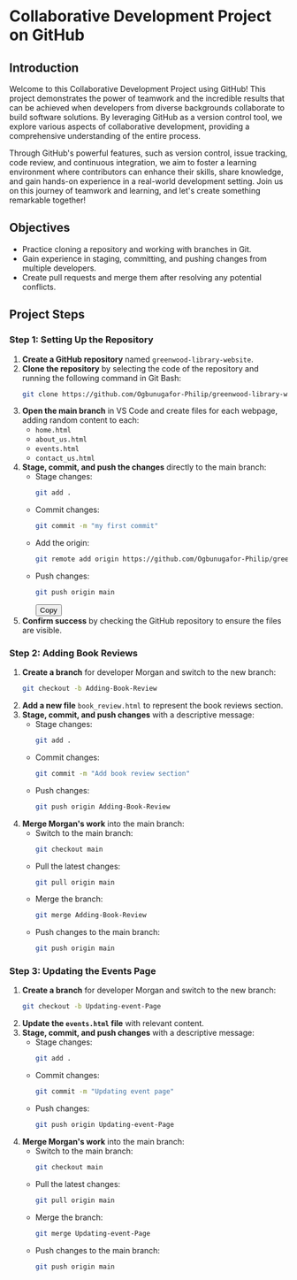 # Collaborative Development Project on GitHub

## Introduction
Welcome to this Collaborative Development Project using GitHub! This project demonstrates the power of teamwork and the incredible results that can be achieved when developers from diverse backgrounds collaborate to build software solutions. By leveraging GitHub as a version control tool, we explore various aspects of collaborative development, providing a comprehensive understanding of the entire process.

Through GitHub's powerful features, such as version control, issue tracking, code review, and continuous integration, we aim to foster a learning environment where contributors can enhance their skills, share knowledge, and gain hands-on experience in a real-world development setting. Join us on this journey of teamwork and learning, and let's create something remarkable together!

## Objectives
- Practice cloning a repository and working with branches in Git.
- Gain experience in staging, committing, and pushing changes from multiple developers.
- Create pull requests and merge them after resolving any potential conflicts.

## Project Steps

### Step 1: Setting Up the Repository
1. **Create a GitHub repository** named `greenwood-library-website`.
2. **Clone the repository** by selecting the code of the repository and running the following command in Git Bash:
   ```bash
   git clone https://github.com/Ogbunugafor-Philip/greenwood-library-website.git
   ```
3. **Open the main branch** in VS Code and create files for each webpage, adding random content to each:
   - `home.html`
   - `about_us.html`
   - `events.html`
   - `contact_us.html`
4. **Stage, commit, and push the changes** directly to the main branch:
   - Stage changes:
     ```bash
     git add .
     ```
   - Commit changes:
     ```bash
     git commit -m "my first commit"
     ```
   - Add the origin:
     ```bash
     git remote add origin https://github.com/Ogbunugafor-Philip/greenwood-library-website.git
     ```
   - Push changes:
     ```bash
     git push origin main
     ```
     <button onclick="navigator.clipboard.writeText('git push origin main')">Copy</button>
5. **Confirm success** by checking the GitHub repository to ensure the files are visible.

### Step 2: Adding Book Reviews
1. **Create a branch** for developer Morgan and switch to the new branch:
   ```bash
   git checkout -b Adding-Book-Review
   ```
2. **Add a new file** `book_review.html` to represent the book reviews section.
3. **Stage, commit, and push changes** with a descriptive message:
   - Stage changes:
     ```bash
     git add .
     ```
   - Commit changes:
     ```bash
     git commit -m "Add book review section"
     ```
   - Push changes:
     ```bash
     git push origin Adding-Book-Review
     ```
4. **Merge Morgan's work** into the main branch:
   - Switch to the main branch:
     ```bash
     git checkout main
     ```
   - Pull the latest changes:
     ```bash
     git pull origin main
     ```
   - Merge the branch:
     ```bash
     git merge Adding-Book-Review
     ```
   - Push changes to the main branch:
     ```bash
     git push origin main
     ```

### Step 3: Updating the Events Page
1. **Create a branch** for developer Morgan and switch to the new branch:
   ```bash
   git checkout -b Updating-event-Page
   ```
2. **Update the `events.html` file** with relevant content.
3. **Stage, commit, and push changes** with a descriptive message:
   - Stage changes:
     ```bash
     git add .
     ```
   - Commit changes:
     ```bash
     git commit -m "Updating event page"
     ```
   - Push changes:
     ```bash
     git push origin Updating-event-Page
     ```
4. **Merge Morgan's work** into the main branch:
   - Switch to the main branch:
     ```bash
     git checkout main
     ```
   - Pull the latest changes:
     ```bash
     git pull origin main
     ```
   - Merge the branch:
     ```bash
     git merge Updating-event-Page
     ```
   - Push changes to the main branch:
     ```bash
     git push origin main
     ```


